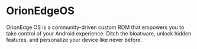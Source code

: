 # OrionEdgeOS
OrionEdge OS is a community-driven custom ROM that empowers you to take control of your Android experience. Ditch the bloatware, unlock hidden features, and personalize your device like never before.
